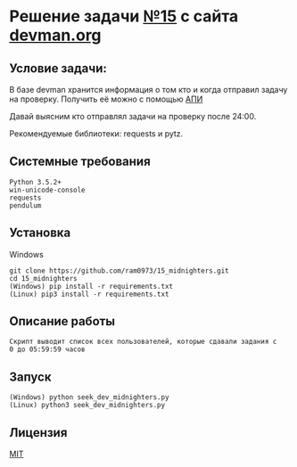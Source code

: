 # Решение задачи [№15](https://devman.org/challenges/15/) с сайта [devman.org](https://devman.org)

## Условие задачи:

В базе devman хранится информация о том кто и когда отправил задачу 
на проверку. 
Получить её можно с помощью [АПИ](http://devman.org/api/challenges/solution_attempts/?page=2)

Давай выясним кто отправлял задачи на проверку после 24:00.

Рекомендуемые библиотеки: requests и pytz.

## Системные требования

```
Python 3.5.2+
win-unicode-console
requests
pendulum
```

## Установка

Windows

```    
git clone https://github.com/ram0973/15_midnighters.git
cd 15_midnighters
(Windows) pip install -r requirements.txt
(Linux) pip3 install -r requirements.txt
```
    
## Описание работы

```
Скрипт выводит список всех пользователей, которые сдавали задания с 
0 до 05:59:59 часов 
```

## Запуск

```
(Windows) python seek_dev_midnighters.py
(Linux) python3 seek_dev_midnighters.py
```
 
## Лицензия

[MIT](http://opensource.org/licenses/MIT)